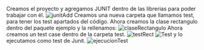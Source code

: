 Creamos el proyecto y agregamos JUNIT dentro de las librerias para poder trabajar con él.
![junitAdd](image.png)
Creamos una nueva carpeta que llamamos test, para tener los test apartados del código.
Ahora creamos la clase rectangulo dentro del paquete ejemplo y la rellenamos:
![claseRectangulo](image-1.png)
Ahora creamos un test case dentro de la carpeta test.
![testRect](image-2.png)
![Test](image-3.png)
y lo ejecutamos como test de Junit.
![ejecucionTest](image-4.png)

